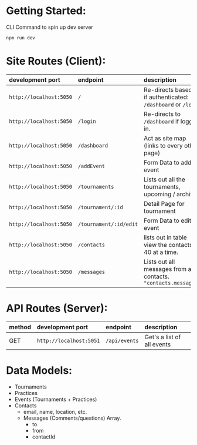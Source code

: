 # Getting Started:

CLI Command to spin up dev server
```
npm run dev
```

# Site Routes (Client):

|development port       | endpoint               | description                                                     |
|:----------------------|:-----------------------|:----------------------------------------------------------------|
|`http://localhost:5050`| `/`	                   | Re-directs based on if authenticated: `/dashboard` or  `/login` |
|`http://localhost:5050`| `/login`               | Re-directs to `/dashboard` if logged in.                        |
|`http://localhost:5050`| `/dashboard`           | Act as site map (links to every other page)                     |
|`http://localhost:5050`| `/addEvent`            | Form Data to add an event                                       |
|`http://localhost:5050`| `/tournaments`         | Lists out all the tournaments, upcoming / archived              |
|`http://localhost:5050`| `/tournament/:id`      | Detail Page for tournament                                      |
|`http://localhost:5050`| `/tournament/:id/edit` | Form Data to edit an event                                      |
|`http://localhost:5050`| `/contacts`            | lists out in table view the contacts, 40 at a time.             |
|`http://localhost:5050`| `/messages`            | Lists out all messages from all contacts. `"contacts.messages"` |

# API Routes (Server):

| method |development port       | endpoint      | description                |
|:-------|:----------------------|:--------------|:---------------------------|
| GET    |`http://localhost:5051`| `/api/events` | Get's a list of all events |


# Data Models:

- Tournaments
- Practices
- Events (Tournaments + Practices)
- Contacts
  + email, name, location, etc.
  + Messages (Comments/questions) Array.
    - to
    - from
    - contactId

